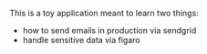 This is a toy application meant to learn two things:
- how to send emails in production via sendgrid
- handle sensitive data via figaro